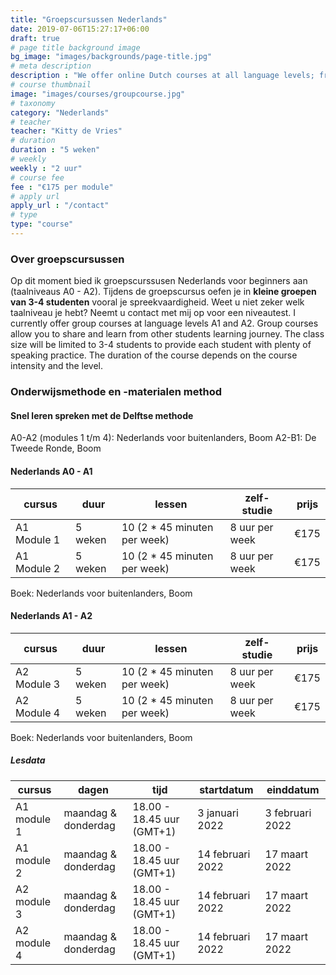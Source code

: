 ```yaml
---
title: "Groepscursussen Nederlands"
date: 2019-07-06T15:27:17+06:00
draft: true
# page title background image
bg_image: "images/backgrounds/page-title.jpg"
# meta description
description : "We offer online Dutch courses at all language levels; from true beginners (CEFR A0) to proficient users (CEFR C2). In general language courses, we practice the key language skills (listening, reading, speaking, writing, grammar, spelling and pronunciation) in realistic contexts that correspond to your desired language level."
# course thumbnail
image: "images/courses/groupcourse.jpg"
# taxonomy
category: "Nederlands"
# teacher
teacher: "Kitty de Vries"
# duration
duration : "5 weken"
# weekly
weekly : "2 uur"
# course fee
fee : "€175 per module"
# apply url
apply_url : "/contact"
# type
type: "course"
---
```



### Over groepscursussen 
Op dit moment bied ik groepscurssusen Nederlands voor beginners aan (taalniveaus A0 - A2). Tijdens de groepscursus oefen je in <b>kleine groepen van 3-4 studenten</b> vooral je spreekvaardigheid. Weet u niet zeker welk taalniveau je hebt? Neemt u contact met mij op voor een niveautest. 
I currently offer group courses at language levels A1 and A2. Group courses allow you to share and learn from other students learning journey. The class size will be limited to 3-4 students to provide each student with plenty of speaking practice. The duration of the course depends on the course intensity and the level. 

### Onderwijsmethode en -materialen method
#### Snel leren spreken met de Delftse methode
A0-A2 (modules 1 t/m 4): Nederlands voor buitenlanders, Boom
A2-B1: De Tweede Ronde, Boom 

#### Nederlands A0 - A1
|cursus | duur | lessen| zelf-studie | prijs |
|-|-|-|-|-|
|  A1 Module 1 | 5 weken | 10 (2 * 45 minuten per week) | 8 uur per week | €175 |
|  A1 Module 2 | 5 weken | 10 (2 * 45 minuten per week) | 8 uur per week | €175 |
Boek: Nederlands voor buitenlanders, Boom

#### Nederlands A1 - A2
|cursus | duur | lessen| zelf-studie | prijs |
|-|-|-|-|-|
| A2 Module 3 | 5 weken | 10 (2 * 45 minuten per week) | 8 uur per week | €175 |
| A2 Module 4 | 5 weken | 10 (2 * 45 minuten per week) | 8 uur per week | €175 |
Boek: Nederlands voor buitenlanders, Boom

##### Lesdata
| cursus | dagen | tijd | startdatum | einddatum |
|-|-|-|-|-|
| A1 module 1 | maandag & donderdag | 18.00 - 18.45 uur (GMT+1)| 3 januari 2022 | 3 februari 2022 |
| A1 module 2 | maandag & donderdag | 18.00 - 18.45 uur (GMT+1)| 14 februari 2022 | 17 maart 2022 |
| A2 module 3 | maandag & donderdag | 18.00 - 18.45 uur (GMT+1)| 14 februari 2022 | 17 maart 2022 |
| A2 module 4 | maandag & donderdag | 18.00 - 18.45 uur (GMT+1)| 14 februari 2022 | 17 maart 2022 |

